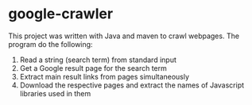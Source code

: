 # google-crawler

This project was written with Java and maven to crawl webpages. The program do the following:
1) Read a string (search term) from standard input
2) Get a Google result page for the search term
3) Extract main result links from pages simultaneously 
4) Download the respective pages and extract the names of Javascript libraries used in them
